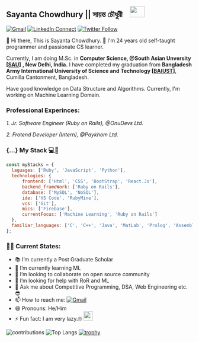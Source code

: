 ## Sayanta Chowdhury || সায়ন্ত চৌধুরী  <img src="https://media.giphy.com/media/hvRJCLFzcasrR4ia7z/giphy.gif" width="10px" height="30px"> <img src="https://media.giphy.com/media/VgCDAzcKvsR6OM0uWg/giphy.gif" width="40" height="30px">

[![Gmail](https://img.shields.io/badge/sayanta28@gmail.com-black?color=14171A&labelColor=ef5350&logo=gmail&logoColor=ffffff)](mailto:sayanta28@gmail.com?subject=From%20GitHub&body=Hi,%20there.%20Found%20you%20from%20GitHub.)
[![LinkedIn Connect](https://img.shields.io/badge/sayantachowdhury-black?color=14171A&labelColor=FFFFFF&logo=linkedin&logoColor=0E76A8)](https://www.linkedin.com/in/sayantachowdhury)
[![Twitter Follow](https://img.shields.io/badge/sayanta28-black?color=14171A&labelColor=ffffff&logo=twitter)](https://www.twitter.com/sayanta28)

:wave: Hi there, This is Sayanta Chowdhury. 🙂 I'm 24 years old self-taught programmer and passionate CS learner. 

Currently, I am doing M.Sc. in **Computer Science, @South Asian Unversity [[SAU](http://sau.int)]** **, New Delhi, India.** 
I have completed my graduation from **Bangladesh Army International University of Science and Technology [[BAIUST](http://baiust.edu.bd)]**, Cumilla Cantonment, Bangladesh. 

Have good knowledge on Data Structure and Algorithms. Currently, I'm working on Machine Learning Domain.


### Professional Experinces:

_1. Jr. Software Engineer (Ruby on Rails), @OnuDevs Ltd._

_2. Frotend Developer (Intern), @Paykhom Ltd._



### {...} My Stack 💻🚀 

```js
const myStacks = {
  laguages: ['Ruby', 'JavaScript', 'Python'],
  technologies: {
      frontend: ['Html', 'CSS', 'BootStrap', 'React.Js'],
      backend_frameWork: ['Ruby on Rails'],
      database: ['MySQL', 'NoSQL'],
      ide: ['VS Code', 'RubyMine'],
      vcs: ['Git'],
      mics: ['Firebase'],
      currentFocus: ['Machine Learning', 'Ruby on Rails']
  },
  familiar_languages: ['C', 'C++', 'Java', 'MatLab', 'Prolog', 'Assembly'],
};
```

### 📌📌 Current States: 
- 📚 I’m currently a Post Graduate Scholar
- 🌱 I’m currently learning ML
- 👯 I’m looking to collaborate on open source community
- 🤔 I’m looking for help with RoR and ML
- 💬 Ask me about Competitive Programming, DSA, Web Engineering etc. 😎
- 📫 How to reach me: [![Gmail](https://img.shields.io/badge/sayanta28@gmail.com-black?color=14171A&labelColor=ef5350&logo=gmail&logoColor=ffffff)](mailto:sayanta28@gmail.com)
- 😄 Pronouns:  He/Him
- ⚡ Fun fact: I am very lazy.🙄 <img src="https://media.giphy.com/media/WUlplcMpOCEmTGBtBW/giphy.gif" width="25">


![contributions](https://github-readme-stats.vercel.app/api?username=sayanta28&count_private=true&show_icons=true&theme=tokyonight)
![Top Langs](https://github-readme-stats.vercel.app/api/top-langs/?username=sayanta28&langs_count=10&&layout=compact)
[![trophy](https://github-profile-trophy.vercel.app/?username=sayanta28&theme=dracula)](https://github.com/sayanta28/github-profile-trophy)
